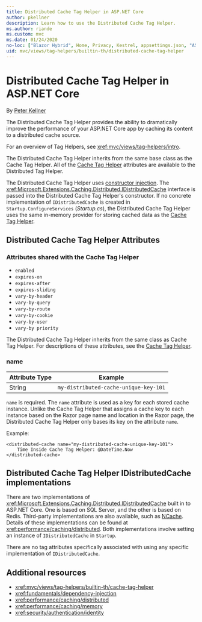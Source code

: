 ```yaml
---
title: Distributed Cache Tag Helper in ASP.NET Core
author: pkellner
description: Learn how to use the Distributed Cache Tag Helper.
ms.author: riande
ms.custom: mvc
ms.date: 01/24/2020
no-loc: ["Blazor Hybrid", Home, Privacy, Kestrel, appsettings.json, "ASP.NET Core Identity", cookie, Cookie, Blazor, "Blazor Server", "Blazor WebAssembly", "Identity", "Let's Encrypt", Razor, SignalR]
uid: mvc/views/tag-helpers/builtin-th/distributed-cache-tag-helper
---
```

# Distributed Cache Tag Helper in ASP.NET Core

By [Peter Kellner](https://peterkellner.net)

The Distributed Cache Tag Helper provides the ability to dramatically improve the performance of your ASP.NET Core app by caching its content to a distributed cache source.

For an overview of Tag Helpers, see <xref:mvc/views/tag-helpers/intro>.

The Distributed Cache Tag Helper inherits from the same base class as the Cache Tag Helper. All of the [Cache Tag Helper](xref:mvc/views/tag-helpers/builtin-th/cache-tag-helper) attributes are available to the Distributed Tag Helper.

The Distributed Cache Tag Helper uses [constructor injection](xref:fundamentals/dependency-injection#constructor-injection-behavior). The <xref:Microsoft.Extensions.Caching.Distributed.IDistributedCache> interface is passed into the Distributed Cache Tag Helper's constructor. If no concrete implementation of `IDistributedCache` is created in `Startup.ConfigureServices` (*Startup.cs*), the Distributed Cache Tag Helper uses the same in-memory provider for storing cached data as the [Cache Tag Helper](xref:mvc/views/tag-helpers/builtin-th/cache-tag-helper).

## Distributed Cache Tag Helper Attributes

### Attributes shared with the Cache Tag Helper

* `enabled`
* `expires-on`
* `expires-after`
* `expires-sliding`
* `vary-by-header`
* `vary-by-query`
* `vary-by-route`
* `vary-by-cookie`
* `vary-by-user`
* `vary-by priority`

The Distributed Cache Tag Helper inherits from the same class as Cache Tag Helper. For descriptions of these attributes, see the [Cache Tag Helper](xref:mvc/views/tag-helpers/builtin-th/cache-tag-helper).

### name

| Attribute Type | Example                               |
| -------------- | ------------------------------------- |
| String         | `my-distributed-cache-unique-key-101` |

`name` is required. The `name` attribute is used as a key for each stored cache instance. Unlike the Cache Tag Helper that assigns a cache key to each instance based on the Razor page name and location in the Razor page, the Distributed Cache Tag Helper only bases its key on the attribute `name`.

Example:

```cshtml
<distributed-cache name="my-distributed-cache-unique-key-101">
    Time Inside Cache Tag Helper: @DateTime.Now
</distributed-cache>
```

## Distributed Cache Tag Helper IDistributedCache implementations

There are two implementations of <xref:Microsoft.Extensions.Caching.Distributed.IDistributedCache> built in to ASP.NET Core. One is based on SQL Server, and the other is based on Redis. Third-party implementations are also available, such as [NCache](http://www.alachisoft.com/ncache/aspnet-core-idistributedcache-ncache.html). Details of these implementations can be found at <xref:performance/caching/distributed>. Both implementations involve setting an instance of `IDistributedCache` in `Startup`.

There are no tag attributes specifically associated with using any specific implementation of `IDistributedCache`.

## Additional resources

* <xref:mvc/views/tag-helpers/builtin-th/cache-tag-helper>
* <xref:fundamentals/dependency-injection>
* <xref:performance/caching/distributed>
* <xref:performance/caching/memory>
* <xref:security/authentication/identity>
